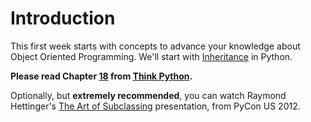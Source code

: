 # Introduction

This first week starts with concepts to advance your knowledge about Object Oriented Programming. We'll start with [Inheritance](https://en.wikipedia.org/wiki/Inheritance_(object-oriented_programming)) in Python.

**Please read Chapter [18](http://www.greenteapress.com/thinkpython/html/thinkpython019.html) from [Think Python](http://greenteapress.com/thinkpython/html/index.html).**

Optionally, but **extremely recommended**, you can watch Raymond Hettinger's [The Art of Subclassing](http://pyvideo.org/video/879/the-art-of-subclassing) presentation, from PyCon US 2012.
